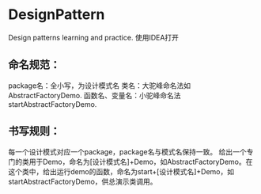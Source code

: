 # DesignPattern
Design patterns learning and practice.
使用IDEA打开
## 命名规范：
package名：全小写，为设计模式名
类名：大驼峰命名法如AbstractFactoryDemo.
函数名、变量名：小驼峰命名法startAbstractFactoryDemo.
## 书写规则：
每一个设计模式对应一个package，package名与模式名保持一致。
给出一个专门的类用于Demo，命名为[设计模式名]+Demo，如AbstractFactoryDemo。在这个类中，给出运行demo的函数，命名为start+[设计模式名]+Demo，如startAbstractFactoryDemo，供总演示类调用。
